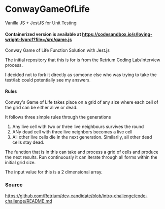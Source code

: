 # ConwayGameOfLife

Vanilla JS + JestJS for Unit Testing

#### Containerized version is available at https://codesandbox.io/s/loving-wright-lyprcf?file=/src/game.js

Conway Game of Life Function Solution with Jest.js

The initial repository that this is for is from the Retrium Coding Lab/Interview process.

I decided not to fork it directly as someone else who was trying to take the test/lab could potentially see my answers.

#### Rules

Conway's Game of Life takes place on a grid of any size where each cell of the grid can be either alive or dead.

It follows three simple rules through the generations

1. Any live cell with two or three live neighbours survives the round
2. ANy dead cell with three live neighbors becomes a live cell
3. All other live cells die in the next generation. Similarily, all other dead cells stay dead.

The function that is in this can take and process a grid of cells and produce the next results. Run continuously it can iterate through all forms within the initial grid size.

The input value for this is a 2 dimensional array.

### Source

https://github.com/Retrium/dev-candidate/blob/intro-challenge/code-challenge/README.md
